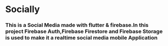 
# Socially

### This is a Social Media made with flutter & firebase.In this project Firebase Auth,Firebase Firestore and Firebase Storage is used to make it a realtime social media mobile Application

